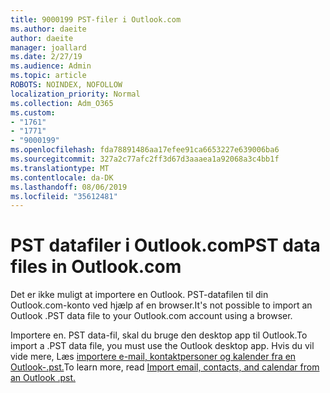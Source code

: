 ```yaml
---
title: 9000199 PST-filer i Outlook.com
ms.author: daeite
author: daeite
manager: joallard
ms.date: 2/27/19
ms.audience: Admin
ms.topic: article
ROBOTS: NOINDEX, NOFOLLOW
localization_priority: Normal
ms.collection: Adm_O365
ms.custom:
- "1761"
- "1771"
- "9000199"
ms.openlocfilehash: fda78891486aa17efee91ca6653227e639006ba6
ms.sourcegitcommit: 327a2c77afc2ff3d67d3aaaea1a92068a3c4bb1f
ms.translationtype: MT
ms.contentlocale: da-DK
ms.lasthandoff: 08/06/2019
ms.locfileid: "35612481"
---
```

# <a name="pst-data-files-in-outlookcom"></a><span data-ttu-id="23b95-102">PST datafiler i Outlook.com</span><span class="sxs-lookup"><span data-stu-id="23b95-102">PST data files in Outlook.com</span></span>

<span data-ttu-id="23b95-103">Det er ikke muligt at importere en Outlook. PST-datafilen til din Outlook.com-konto ved hjælp af en browser.</span><span class="sxs-lookup"><span data-stu-id="23b95-103">It's not possible to import an Outlook .PST data file to your Outlook.com account using a browser.</span></span>

<span data-ttu-id="23b95-104">Importere en. PST data-fil, skal du bruge den desktop app til Outlook.</span><span class="sxs-lookup"><span data-stu-id="23b95-104">To import a .PST data file, you must use the Outlook desktop app.</span></span> <span data-ttu-id="23b95-105">Hvis du vil vide mere, Læs [importere e-mail, kontaktpersoner og kalender fra en Outlook-.pst.](https://support.office.com/article/431a8e9a-f99f-4d5f-ae48-ded54b3440ac?wt.mc_id=Office_Outlook_com_Alchemy)</span><span class="sxs-lookup"><span data-stu-id="23b95-105">To learn more, read [Import email, contacts, and calendar from an Outlook .pst.](https://support.office.com/article/431a8e9a-f99f-4d5f-ae48-ded54b3440ac?wt.mc_id=Office_Outlook_com_Alchemy)</span></span>